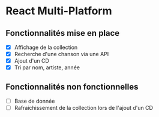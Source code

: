 # React Multi-Platform

## Fonctionnalités mise en place

- [x] Affichage de la collection
- [x] Recherche d'une chanson via une API
- [x] Ajout d'un CD
- [x] Tri par nom, artiste, année

## Fonctionnalités non fonctionnelles

- [ ] Base de donnée
- [ ] Rafraichissement de la collection lors de l'ajout d'un CD
